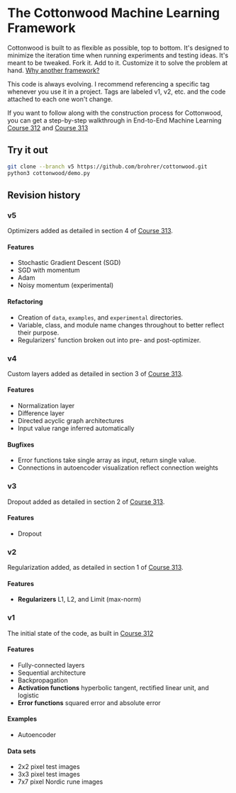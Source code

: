 # The Cottonwood Machine Learning Framework

Cottonwood is built to as flexible as possible, top to bottom.
It's designed to minimize the iteration time when running experiments
and testing ideas. It's meant to be tweaked. Fork it. Add to it. Customize it
to solve the problem at hand.
[Why another framework?](https://end-to-end-machine-learning.teachable.com/blog/171633/cottonwood-flexible-neural-network-framework)

This code is always evolving. I recommend referencing a specific tag
whenever you use it in a project. Tags are labeled v1, v2, etc. and
the code attached to each one won't change.

If you want to follow along with the construction process for Cottonwood,
you can get a step-by-step walkthrough in End-to-End Machine Learning
[Course 312](https://end-to-end-machine-learning.teachable.com/p/write-a-neural-network-framework/)
and
[Course 313](https://end-to-end-machine-learning.teachable.com/p/advanced-neural-network-methods/)

## Try it out

```bash
git clone --branch v5 https://github.com/brohrer/cottonwood.git
python3 cottonwood/demo.py
```

## Revision history

### v5

Optimizers added
as detailed in section 4 of
[Course 313](https://end-to-end-machine-learning.teachable.com/p/advanced-neural-network-methods/).

#### Features
* Stochastic Gradient Descent (SGD)
* SGD with momentum
* Adam
* Noisy momentum (experimental)

#### Refactoring
* Creation of `data`, `examples`, and `experimental` directories.
* Variable, class, and module name changes throughout to better reflect
their purpose.
* Regularizers' function broken out into pre- and post-optimizer.

### v4

Custom layers added
as detailed in section 3 of
[Course 313](https://end-to-end-machine-learning.teachable.com/p/advanced-neural-network-methods/).

#### Features
* Normalization layer
* Difference layer
* Directed acyclic graph architectures
* Input value range inferred automatically

#### Bugfixes
* Error functions take single array as input, return single value.
* Connections in autoencoder visualization reflect connection weights

### v3

Dropout added
as detailed in section 2 of
[Course 313](https://end-to-end-machine-learning.teachable.com/p/advanced-neural-network-methods/).

#### Features
* Dropout

### v2

Regularization added, as detailed in section 1 of
[Course 313](https://end-to-end-machine-learning.teachable.com/p/advanced-neural-network-methods/).

#### Features
* **Regularizers** L1, L2, and Limit (max-norm)

### v1

The initial state of the code, as built in
[Course 312](https://end-to-end-machine-learning.teachable.com/p/write-a-neural-network-framework/)

#### Features
* Fully-connected layers
* Sequential architecture
* Backpropagation
* **Activation functions** hyperbolic tangent, rectified linear unit, and logistic
* **Error functions** squared error and absolute error

#### Examples
* Autoencoder

#### Data sets
* 2x2 pixel test images
* 3x3 pixel test images
* 7x7 pixel Nordic rune images
